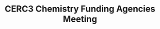 ---
dateStart: 2006-05-13
dateEnd: 2006-05-13
title: "CERC3 Chemistry Funding Agencies Meeting"
venue: "CERC3 Chemistry Funding Agencies Meeting"
organizer: "Janice M. Hicks"
credit: "Places & Spaces"
city: Amsterdam
state:
country: The Netherlands
pdfLink:
venueImages:
 - sm: image01.sm.jpg
   lg: image01.lg.jpg
---